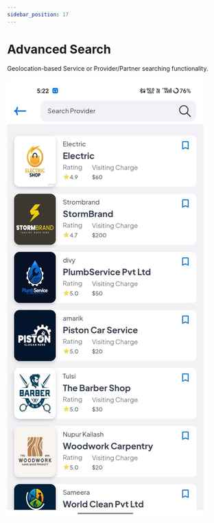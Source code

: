 ```yaml
---
sidebar_position: 17
---
```

# Advanced Search

Geolocation-based Service or Provider/Partner searching functionality.

![Advanced Search](../../static/img/adminPanel/app_search_provider.webp)
